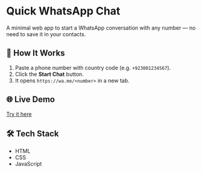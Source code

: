 # Quick WhatsApp Chat

A minimal web app to start a WhatsApp conversation with any number — no need to save it in your contacts.

## 🚀 How It Works

1. Paste a phone number with country code (e.g. `+923001234567`).
2. Click the **Start Chat** button.
3. It opens `https://wa.me/<number>` in a new tab.

## 🌐 Live Demo

[Try it here](https://whatsapp-chat-starter.vercel.app/)


## 🛠 Tech Stack

- HTML
- CSS
- JavaScript
